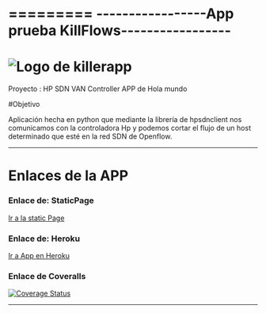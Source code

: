 
=========
-----------------App prueba KillFlows-----------------
=========
![Logo de killerapp](http://sociotec.es/wp-content/uploads/2014/12/Inicio1.jpg "Logo killerapp")
=========
Proyecto : HP SDN VAN Controller APP de Hola mundo


#Objetivo

Aplicación hecha en python que mediante la librería de hpsdnclient nos comunicamos con la controladora Hp y podemos cortar el flujo de un host determinado que esté en la red SDN de Openflow.

-------------------------------------
# Enlaces de la APP 

### Enlace de: StaticPage
[Ir a la static Page](http://xandobit.github.io/webpageSYTW.github.io/)
### Enlace de: Heroku
[Ir a App en Heroku](https://KillerApp.herokuapp.com/)



### Enlace de Coveralls
[![Coverage Status](https://coveralls.io/repos/XandoBit/KillerApp/badge.png)](https://coveralls.io/r/XandoBit/KillerApp)

-------------------------------------
